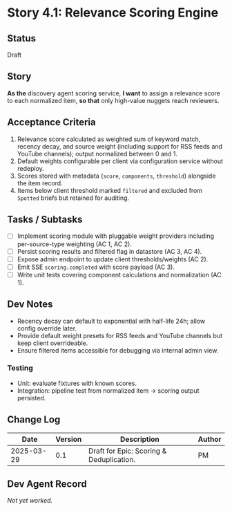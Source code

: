 # Story 4.1: Relevance Scoring Engine

## Status
Draft

## Story
**As the** discovery agent scoring service,
**I want** to assign a relevance score to each normalized item,
**so that** only high-value nuggets reach reviewers.

## Acceptance Criteria
1. Relevance score calculated as weighted sum of keyword match, recency decay, and source weight (including support for RSS feeds and YouTube channels); output normalized between 0 and 1.
2. Default weights configurable per client via configuration service without redeploy.
3. Scores stored with metadata (`score`, `components`, `threshold`) alongside the item record.
4. Items below client threshold marked `filtered` and excluded from `Spotted` briefs but retained for auditing.

## Tasks / Subtasks
- [ ] Implement scoring module with pluggable weight providers including per-source-type weighting (AC 1, AC 2).
- [ ] Persist scoring results and filtered flag in datastore (AC 3, AC 4).
- [ ] Expose admin endpoint to update client thresholds/weights (AC 2).
- [ ] Emit SSE `scoring.completed` with score payload (AC 3).
- [ ] Write unit tests covering component calculations and normalization (AC 1).

## Dev Notes
- Recency decay can default to exponential with half-life 24h; allow config override later.
- Provide default weight presets for RSS feeds and YouTube channels but keep client overrideable.
- Ensure filtered items accessible for debugging via internal admin view.

### Testing
- Unit: evaluate fixtures with known scores.
- Integration: pipeline test from normalized item → scoring output persisted.

## Change Log
| Date | Version | Description | Author |
|------|---------|-------------|--------|
| 2025-03-29 | 0.1 | Draft for Epic: Scoring & Deduplication. | PM |

## Dev Agent Record
_Not yet worked._
